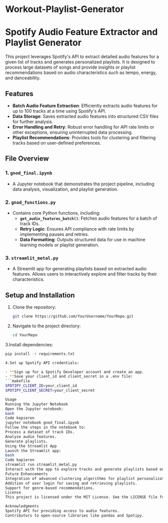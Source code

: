 # Workout-Playlist-Generator

# Spotify Audio Feature Extractor and Playlist Generator

This project leverages Spotify's API to extract detailed audio features for a given list of tracks and generates personalized playlists. It is designed to process large datasets of songs and provide insights or playlist recommendations based on audio characteristics such as tempo, energy, and danceability.

## Features

- **Batch Audio Feature Extraction**: Efficiently extracts audio features for up to 100 tracks at a time using Spotify's API.
- **Data Storage**: Saves extracted audio features into structured CSV files for further analysis.
- **Error Handling and Retry**: Robust error handling for API rate limits or other exceptions, ensuring uninterrupted data processing.
- **Playlist Recommendations**: Provides tools for clustering and filtering tracks based on user-defined preferences.

## File Overview

### 1. `gnod_final.ipynb`
- A Jupyter notebook that demonstrates the project pipeline, including data analysis, visualization, and playlist generation.

### 2. `gnod_functions.py`
- Contains core Python functions, including:
  - **`get_audio_features_batch()`**: Fetches audio features for a batch of track IDs.
  - **Retry Logic**: Ensures API compliance with rate limits by implementing pauses and retries.
  - **Data Formatting**: Outputs structured data for use in machine learning models or playlist generation.

### 3. `streamlit_metal.py`
- A Streamlit app for generating playlists based on extracted audio features. Allows users to interactively explore and filter tracks by their characteristics.

## Setup and Installation

1. Clone the repository:
   ```bash
   git clone https://github.com/YourUsername/YourRepo.git
   
3. Navigate to the project directory:
   ```bash
   cd YourRepo
   
3.Install dependencies:
   ```bash
   pip install -r requirements.txt

4.Set up Spotify API credentials:

  - **Sign up for a Spotify Developer account and create an app.
  - **Save your client_id and client_secret in a .env file:
  ```makefile
   SPOTIPY_CLIENT_ID=your_client_id
   SPOTIPY_CLIENT_SECRET=your_client_secret

Usage
Running the Jupyter Notebook
Open the Jupyter notebook:
bash
Code kopieren
jupyter notebook gnod_final.ipynb
Follow the steps in the notebook to:
Process a dataset of track IDs.
Analyze audio features.
Generate playlists.
Using the Streamlit App
Launch the Streamlit app:
bash
Code kopieren
streamlit run streamlit_metal.py
Interact with the app to explore tracks and generate playlists based on preferences.
Future Enhancements
Integration of advanced clustering algorithms for playlist personalization.
Addition of user login for saving and retrieving playlists.
Support for genre-based recommendations.
License
This project is licensed under the MIT License. See the LICENSE file for details.

Acknowledgments
Spotify API for providing access to audio features.
Contributors to open-source libraries like pandas and Spotipy.
